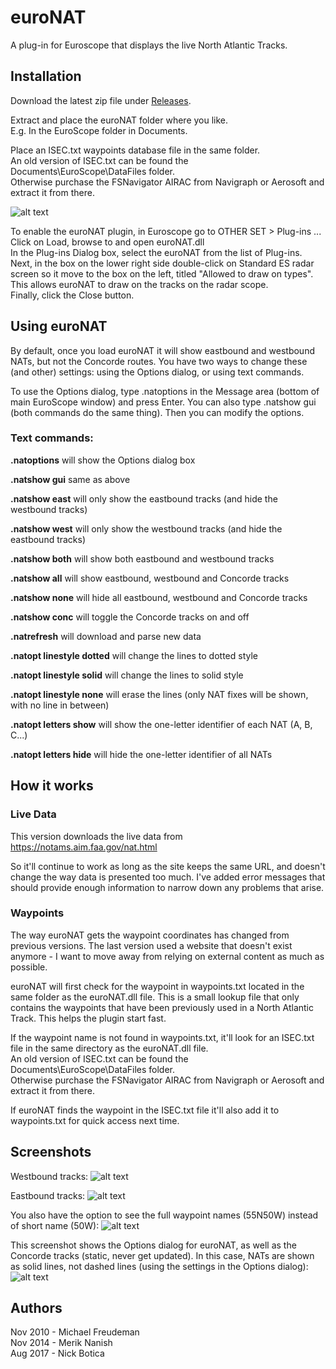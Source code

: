 # euroNAT
A plug-in for Euroscope that displays the live North Atlantic Tracks.

## Installation
Download the latest zip file under [Releases](https://github.com/nickbotica/euroNAT/releases).

Extract and place the euroNAT folder where you like.  
E.g. In the EuroScope folder in Documents.

Place an ISEC.txt waypoints database file in the same folder.  
An old version of ISEC.txt can be found the Documents\EuroScope\DataFiles folder.  
Otherwise purchase the FSNavigator AIRAC from Navigraph or Aerosoft and extract it from there.

![alt text](http://imgur.com/HrhawRZ.png "Folder and file structure")

To enable the euroNAT plugin, in Euroscope go to OTHER SET > Plug-ins ...  
Click on Load, browse to and open euroNAT.dll  
In the Plug-ins Dialog box, select the euroNAT from the list of Plug-ins. Next, in the box on the lower right side double-click on Standard ES radar screen so it move to the box on the left, titled "Allowed to draw on types". This allows euroNAT to draw on the tracks on the radar scope.  
Finally, click the Close button.

## Using euroNAT
By default, once you load euroNAT it will show eastbound and westbound NATs, but not the Concorde routes. You have two ways to change these (and other) settings: using the Options dialog, or using text commands.

To use the Options dialog, type .natoptions in the Message area (bottom of main EuroScope window) and press Enter. You can also type .natshow gui (both commands do the same thing). Then you can modify the options.

### Text commands:

**.natoptions** will show the Options dialog box

**.natshow gui** same as above

**.natshow east** will only show the eastbound tracks (and hide the westbound tracks)

**.natshow west** will only show the westbound tracks (and hide the eastbound tracks)

**.natshow both** will show both eastbound and westbound tracks

**.natshow all** will show eastbound, westbound and Concorde tracks

**.natshow none** will hide all eastbound, westbound and Concorde tracks

**.natshow conc** will toggle the Concorde tracks on and off

**.natrefresh** will download and parse new data

**.natopt linestyle dotted** will change the lines to dotted style

**.natopt linestyle solid** will change the lines to solid style

**.natopt linestyle none** will erase the lines (only NAT fixes will be shown, with no line in between)

**.natopt letters show** will show the one-letter identifier of each NAT (A, B, C...)

**.natopt letters hide** will hide the one-letter identifier of all NATs

## How it works

### Live Data
This version downloads the live data from https://notams.aim.faa.gov/nat.html

So it'll continue to work as long as the site keeps the same URL, and doesn't change the way data is presented too much. I've added error messages that should provide enough information to narrow down any problems that arise.

### Waypoints
The way euroNAT gets the waypoint coordinates has changed from previous versions. The last version used a website that doesn't exist anymore - I want to move away from relying on external content as much as possible.

euroNAT will first check for the waypoint in waypoints.txt located in the same folder as the euroNAT.dll file. This is a small lookup file that only contains the waypoints that have been previously used in a North Atlantic Track. This helps the plugin start fast.

If the waypoint name is not found in waypoints.txt, it'll look for an ISEC.txt file in the same directory as the euroNAT.dll file.  
An old version of ISEC.txt can be found the Documents\EuroScope\DataFiles folder.  
Otherwise purchase the FSNavigator AIRAC from Navigraph or Aerosoft and extract it from there.

If euroNAT finds the waypoint in the ISEC.txt file it'll also add it to waypoints.txt for quick access next time.

## Screenshots

Westbound tracks:
![alt text](http://imgur.com/bcodsoz.png "Westbound tracks")

Eastbound tracks:
![alt text](http://imgur.com/obsWfaX.png "Eastbound tracks")

You also have the option to see the full waypoint names (55N50W) instead of short name (50W):
![alt text](http://imgur.com/SUsvK8B.png "Full waypoint names")

This screenshot shows the Options dialog for euroNAT, as well as the Concorde tracks (static, never get updated). In this case, NATs are shown as solid lines, not dashed lines (using the settings in the Options dialog):
![alt text](http://imgur.com/eFN8zvZ.png "Options dialog and Concorde tracks")


## Authors
Nov 2010 - Michael Freudeman  
Nov 2014 - Merik Nanish  
Aug 2017 - Nick Botica
